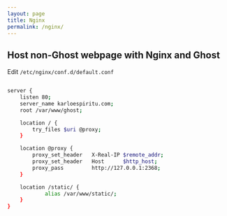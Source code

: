 ```yaml
---
layout: page
title: Nginx
permalink: /nginx/
---
```


## Host non-Ghost webpage with Nginx and Ghost

Edit `/etc/nginx/conf.d/default.conf`

```bash

server {
    listen 80;
    server_name karloespiritu.com;
    root /var/www/ghost;

    location / {
        try_files $uri @proxy;
    }

    location @proxy {
        proxy_set_header   X-Real-IP $remote_addr;
        proxy_set_header   Host      $http_host;
        proxy_pass         http://127.0.0.1:2368;
    }

    location /static/ {
            alias /var/www/static/;
    }
}

```